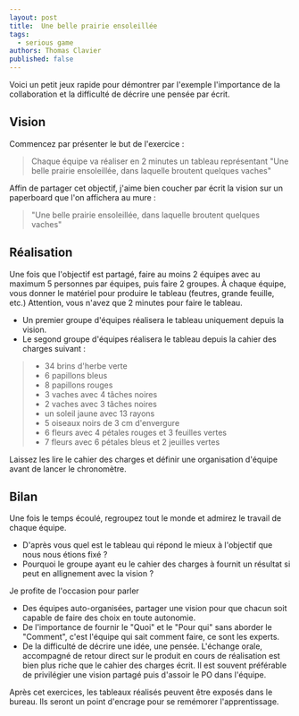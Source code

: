 ```yaml
---
layout: post
title:  Une belle prairie ensoleillée
tags: 
  - serious game
authors: Thomas Clavier
published: false
---
```


Voici un petit jeux rapide pour démontrer par l'exemple l'importance de la collaboration et la difficulté de décrire une pensée par écrit.

## Vision

Commencez par présenter le but de l'exercice :

> Chaque équipe va réaliser en 2 minutes un tableau représentant "Une belle prairie ensoleillée, dans laquelle broutent quelques vaches"

Affin de partager cet objectif, j'aime bien coucher par écrit la vision sur un paperboard que l'on affichera au mure : 

> "Une belle prairie ensoleillée, dans laquelle broutent quelques vaches"

## Réalisation

Une fois que l'objectif est partagé, faire au moins 2 équipes avec au maximum 5 personnes par équipes, puis faire 2 groupes. À chaque équipe, vous donner le matériel pour produire le tableau (feutres, grande feuille, etc.) Attention, vous n'avez que 2 minutes pour faire le tableau.

- Un premier groupe d'équipes réalisera le tableau uniquement depuis la vision.
- Le segond groupe d'équipes réalisera le tableau depuis la cahier des charges suivant : 

> - 34 brins d'herbe verte
> - 6 papillons bleus
> - 8 papillons rouges
> - 3 vaches avec 4 tâches noires
> - 2 vaches avec 3 tâches noires
> - un soleil jaune avec 13 rayons
> - 5 oiseaux noirs de 3 cm d'envergure
> - 6 fleurs avec 4 pétales rouges et 3 feuilles vertes
> - 7 fleurs avec 6 pétales bleus et 2 jeuilles vertes

Laissez les lire le cahier des charges et définir une organisation d'équipe avant de lancer le chronomètre.

## Bilan

Une fois le temps écoulé, regroupez tout le monde et admirez le travail de chaque équipe. 

- D'après vous quel est le tableau qui répond le mieux à l'objectif que nous nous étions fixé ?
- Pourquoi le groupe ayant eu le cahier des charges à fournit un résultat si peut en allignement avec la vision ?

Je profite de l'occasion pour parler 

- Des équipes auto-organisées, partager une vision pour que chacun soit capable de faire des choix en toute autonomie.
- De l'importance de fournir le "Quoi" et le "Pour qui" sans aborder le "Comment", c'est l'équipe qui sait comment faire, ce sont les experts.
- De la difficulté de décrire une idée, une pensée. L'échange orale, accompagné de retour direct sur le produit en cours de réalisation est bien plus riche que le cahier des charges écrit. Il est souvent préférable de privilégier une vision partagé puis d'assoir le PO dans l'équipe.

Après cet exercices, les tableaux réalisés peuvent être exposés dans le bureau. Ils seront un point d'encrage pour se remémorer l'apprentissage.
